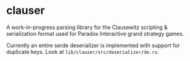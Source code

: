 # clauser

A work-in-progress parsing library for the Clausewitz scripting & serialization format used for Paradox Interactive grand strategy games.

Currently an entire serde deserializer is implemented with support for duplicate keys. Look at `lib/clauser/src/deserializer/de.rs`.